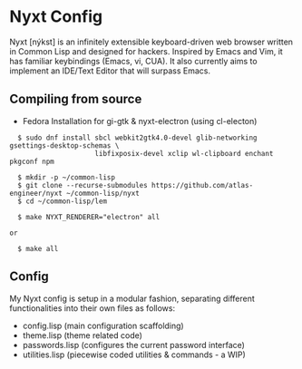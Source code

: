 # Nyxt Config

Nyxt [nýkst] is an infinitely extensible keyboard-driven web browser written in Common Lisp
and designed for hackers. Inspired by Emacs and Vim, it has familiar keybindings (Emacs, vi, CUA).
It also currently aims to implement an IDE/Text Editor that will surpass Emacs.

## Compiling from source

- Fedora Installation for gi-gtk & nyxt-electron (using cl-electon)

```
  $ sudo dnf install sbcl webkit2gtk4.0-devel glib-networking gsettings-desktop-schemas \
                     libfixposix-devel xclip wl-clipboard enchant pkgconf npm
```

```
  $ mkdir -p ~/common-lisp             
  $ git clone --recurse-submodules https://github.com/atlas-engineer/nyxt ~/common-lisp/nyxt
  $ cd ~/common-lisp/lem
```

```
  $ make NYXT_RENDERER="electron" all
```

    or

```
  $ make all
```

## Config

My Nyxt config is setup in a modular fashion, separating different functionalities into their own files
as follows:

- config.lisp (main configuration scaffolding)
- theme.lisp (theme related code)
- passwords.lisp (configures the current password interface)
- utilities.lisp (piecewise coded utilities & commands - a WIP)






